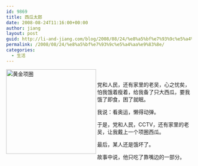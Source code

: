 ```yaml
---
id: 9869
title: 西瓜太郎
date: 2008-08-24T11:16:00+00:00
author: jiang
layout: post
guid: http://li-and-jiang.com/blog/2008/08/24/%e8%a5%bf%e7%93%9c%e5%a4%aa%e9%83%8e/
permalink: /2008/08/24/%e8%a5%bf%e7%93%9c%e5%a4%aa%e9%83%8e/
categories:
  - 生活
---
```

[<img style="border-right:0px;border-top:0px;border-left:0px;border-bottom:0px" height="229" alt="黄金项圈" src="http://byfiles.storage.msn.com/y1pesVm9-YvnqTEf6LGi5II5WrGC_6BNxba5dwPYv1K4JGowEjbD1X-6QfPQXvXBRbbaWq0JCyK2vg?PARTNER=WRITER" width="244" align="left" border="0" />](http://byfiles.storage.msn.com/y1pB1FXnKaNqKcGUndnky7lvYGUc40p3qHDmwFnGFkeZ_40-c-HryDCVvyqCokksNJ1?PARTNER=WRITER)  

党和人民，还有家里的老吴，心之忧矣，怕我饿着瘦着，给我备了只大西瓜，要我饿了即食，困了就眠。 

我说：看奥运，懒得动弹。 

于是，党和人民，CCTV，还有家里的老吴，让我戴上一个项圈西瓜。 

最后，某人还是饿坏了。 

故事中说，他只吃了靠嘴边的一部分。